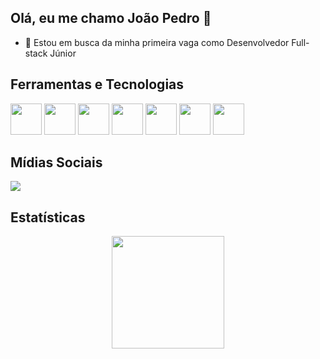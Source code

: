 ## Olá, eu me chamo João Pedro 👋

- 🔭 Estou em busca da minha primeira vaga como Desenvolvedor Full-stack Júnior

## Ferramentas e Tecnologias

<div>
<img src="https://cdn.jsdelivr.net/gh/devicons/devicon/icons/html5/html5-original.svg" width="50" height="50"/>
<img src="https://cdn.jsdelivr.net/gh/devicons/devicon/icons/css3/css3-original.svg" width="50" height="50"/>
<img src="https://cdn.jsdelivr.net/gh/devicons/devicon/icons/javascript/javascript-original.svg" width="50" height="50"/>
<img src="https://cdn.jsdelivr.net/gh/devicons/devicon/icons/typescript/typescript-original.svg" width="50" height="50"/>
<img src="https://cdn.jsdelivr.net/gh/devicons/devicon/icons/react/react-original.svg" width="50" height="50"/>
<img src="https://cdn.jsdelivr.net/gh/devicons/devicon/icons/mysql/mysql-original-wordmark.svg" width="50" height="50"/>
<img src="https://cdn.jsdelivr.net/gh/devicons/devicon/icons/mongodb/mongodb-original-wordmark.svg" width="50" height="50"/>
<div>
  
## Mídias Sociais
  
<div>
<a href = "mailto:contato@jpmns9103@gmail.com"><img src="https://img.shields.io/badge/Gmail-D14836?style=for-the-badge&logo=gmail&logoColor=white" target="_blank"></a>
</div>
  
 ## Estatísticas  
  
<div align="center">
<a href="https://github.com/JPedro910">
<img height="180em" src="https://github-readme-stats.vercel.app/api/top-langs/?username=JPedro910&layout=compact&langs_count=7&theme=dracula"/>
</div>
